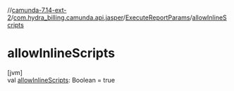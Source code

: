 //[camunda-7.14-ext-2](../../../index.md)/[com.hydra_billing.camunda.api.jasper](../index.md)/[ExecuteReportParams](index.md)/[allowInlineScripts](allow-inline-scripts.md)

# allowInlineScripts

[jvm]\
val [allowInlineScripts](allow-inline-scripts.md): Boolean = true
